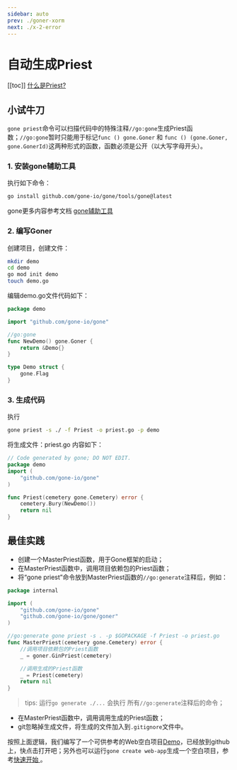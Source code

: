 ```yaml
---
sidebar: auto
prev: ./goner-xorm
next: ./x-2-error
---
```


# 自动生成Priest
[[toc]]
[什么是Priest?](./core-concept.md)

## 小试牛刀
`gone priest`命令可以扫描代码中的特殊注释`//go:gone`生成Priest函数；`//go:gone`暂时只能用于标记`func () gone.Goner` 和 `func () (gone.Goner, gone.GonerId)`这两种形式的函数，函数必须是公开（以大写字母开头）。

### 1. 安装gone辅助工具
执行如下命令：
```bash
go install github.com/gone-io/gone/tools/gone@latest
```
gone更多内容参考文档 [gone辅助工具](../references/gone-tool.md)

### 2. 编写Goner
创建项目，创建文件：
```bash
mkdir demo
cd demo
go mod init demo
touch demo.go
```

编辑demo.go文件代码如下：
```go
package demo

import "github.com/gone-io/gone"

//go:gone
func NewDemo() gone.Goner {
	return &Demo{}
}

type Demo struct {
	gone.Flag
}
```

### 3. 生成代码
执行
```bash
gone priest -s ./ -f Priest -o priest.go -p demo
```
将生成文件：priest.go
内容如下：
```go
// Code generated by gone; DO NOT EDIT.
package demo
import (
    "github.com/gone-io/gone"
)

func Priest(cemetery gone.Cemetery) error {
    cemetery.Bury(NewDemo())
	return nil
}
```

## 最佳实践
- 创建一个MasterPriest函数，用于Gone框架的启动；
- 在MasterPriest函数中，调用项目依赖包的Priest函数；
- 将“gone priest”命令放到MasterPriest函数的`//go:generate`注释后，例如：
```go
package internal

import (
	"github.com/gone-io/gone"
	"github.com/gone-io/gone/goner"
)

//go:generate gone priest -s . -p $GOPACKAGE -f Priest -o priest.go
func MasterPriest(cemetery gone.Cemetery) error {
	//调用项目依赖包的Priest函数
    _ = goner.GinPriest(cemetery)

    //调用生成的Priest函数
	_ = Priest(cemetery)
	return nil
}
```
> tips: 运行`go generate ./...` 会执行 所有`//go:generate`注释后的命令；

- 在MasterPriest函数中，调用调用生成的Priest函数；
- git忽略掉生成文件，将生成的文件加入到`.gitignore`文件中。

按照上面逻辑，我们编写了一个可供参考的Web空白项目[Demo](https://github.com/gone-io/examples/tree/main/empty)，已经放到github上，快点击打开吧；另外也可以运行`gone create web-app`生成一个空白项目，参考[快速开始
](https://goner.fun/zh/quick-start/)。